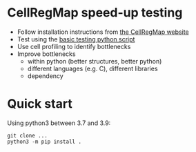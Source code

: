 # CellRegMap speed-up testing

* Follow installation instructions from [the CellRegMap website](https://limix.github.io/CellRegMap/installation.html)
* Test using the [basic testing python script](basic_testing.py)
* Use cell profiling to identify bottlenecks
* Improve bottlenecks
  * within python (better structures, better python)
  * different languages (e.g. C), different libraries
  * dependency 


# Quick start

Using python3 between 3.7 and 3.9:

```
git clone ...
python3 -m pip install .
```